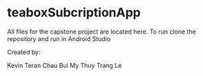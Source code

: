 # teaboxSubcriptionApp

All files for the capstone project are located here. To run clone the
repository and run in Android Studio

Created by:

Kevin Teran
Chau Bui
My Thuy Trang Le
